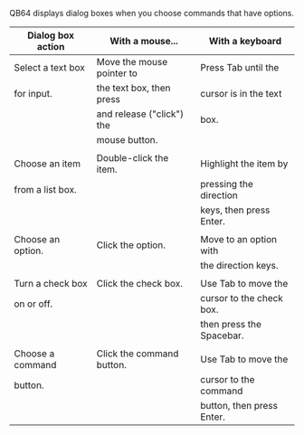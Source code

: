 QB64 displays dialog boxes when you choose commands that have options.

| Dialog box action | With a mouse... | With a keyboard |
| - | - | - |
| Select a text box | Move the mouse pointer to | Press Tab until the |
| for input. | the text box, then press | cursor is in the text |
| | and release ("click") the | box. |
| | mouse button. | |
| | | |
| Choose an item | Double-click the item. | Highlight the item by |
| from a list box. | | pressing the direction |
| | | keys, then press Enter. |
| | | |
| Choose an option. | Click the option. | Move to an option with |
| | | the direction keys. |
| | | |
| Turn a check box | Click the check box. | Use Tab to move the |
| on or off. | | cursor to the check box. |
| | | then press the Spacebar. |
| | | |
| Choose a command | Click the command button. | Use Tab to move the |
| button. | | cursor to the command |
| | | button, then press Enter. |
